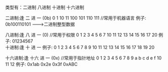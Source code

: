 类型有：二进制   八进制   十进制   十六进制 

二进制:逢 二 进 一  (0b)
						0 1 10 11 100 101 110 111		//常用于机器语言 
						例子: 
							0b100110101    --->二进制整型数据 
							
八进制:逢 八 进 一  (0)         //常用于权限 
						0 1 2 3 4 5 6 7 10 11 12 13 14 15 16 17 20 
						例子: 
							    01234567 	
十进制:逢 十 进 一 
						 例子: 
						 0 1 2 3 4 5 6 7 8 9 10 11 12 13 14 15 16 17 18 19 20
						 
十六进制:逢 十六 进 一   (0x)      //常用于指针地址 
						0 1 2 3 4 5 6 7 8 9 a b c d e f 10 11 12 
						例子: 
								0x1ab 
								0x2e 
								0x3f
								0xABC